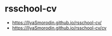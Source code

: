 # rsschool-cv
- https://IlyaSmorodin.github.io/rsschool-cv/
- https://IlyaSmorodin.github.io/rsschool-cv/cv
